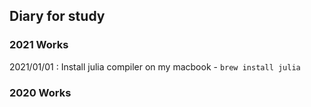 ## Diary for study





### 2021 Works
2021/01/01 : Install julia compiler on my macbook
    - `brew install julia`


### 2020 Works
